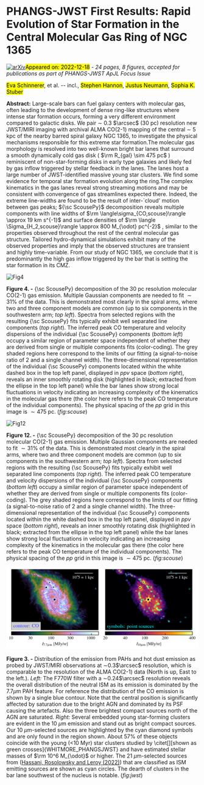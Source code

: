 <div class="macros" style="visibility:hidden;">
$\newcommand{\ensuremath}{}$
$\newcommand{\xspace}{}$
$\newcommand{\object}[1]{\texttt{#1}}$
$\newcommand{\farcs}{{.}''}$
$\newcommand{\farcm}{{.}'}$
$\newcommand{\arcsec}{''}$
$\newcommand{\arcmin}{'}$
$\newcommand{\ion}[2]{#1#2}$
$\newcommand{\textsc}[1]{\textrm{#1}}$
$\newcommand{\hl}[1]{\textrm{#1}}$
$\newcommand{\footnote}[1]{}$
$\newcommand{\vdag}{(v)^\dagger}$
$\newcommand$
$\newcommand$
$\newcommand{\comm}[1]{{\color{red} \textbf{#1}}}$
$\newcommand{\Msun}{\mathrm{M}_{\sun}}$
$\newcommand{\fr}[1]{{\color{green} \textbf{#1}}}$
$\newcommand{\vdag}{(v)^\dagger}$
$\newcommand$
$\newcommand$
$\newcommand{\comm}[1]{{\color{red} \textbf{#1}}}$
$\newcommand{\Msun}{\mathrm{M}_{\sun}}$
$\newcommand{\fr}[1]{{\color{green} \textbf{#1}}}$</div>

<div class="macros" style="visibility:hidden;">
$\newcommand{\ensuremath}{}$
$\newcommand{\xspace}{}$
$\newcommand{\object}[1]{\texttt{#1}}$
$\newcommand{\farcs}{{.}''}$
$\newcommand{\farcm}{{.}'}$
$\newcommand{\arcsec}{''}$
$\newcommand{\arcmin}{'}$
$\newcommand{\ion}[2]{#1#2}$
$\newcommand{\textsc}[1]{\textrm{#1}}$
$\newcommand{\hl}[1]{\textrm{#1}}$
$\newcommand{\footnote}[1]{}$
$\newcommand{\vdag}{(v)^\dagger}$
$\newcommand$
$\newcommand$
$\newcommand{\comm}[1]{{\color{red} \textbf{#1}}}$
$\newcommand{\Msun}{\mathrm{M}_{\sun}}$
$\newcommand{\fr}[1]{{\color{green} \textbf{#1}}}$
$\newcommand{\vdag}{(v)^\dagger}$
$\newcommand$
$\newcommand$
$\newcommand{\comm}[1]{{\color{red} \textbf{#1}}}$
$\newcommand{\Msun}{\mathrm{M}_{\sun}}$
$\newcommand{\fr}[1]{{\color{green} \textbf{#1}}}$</div>



<div id="title">

# PHANGS-JWST First Results: Rapid Evolution of Star Formation in the Central Molecular Gas Ring of NGC 1365

</div>
<div id="comments">

[![arXiv](https://img.shields.io/badge/arXiv-2212.09168-b31b1b.svg)](https://arxiv.org/abs/2212.09168)<mark>Appeared on: 2022-12-18</mark> - _24 pages, 8 figures, accepted for publications as part of PHANGS-JWST ApJL Focus Issue_

</div>
<div id="authors">

<mark><mark>Eva Schinnerer</mark></mark>, et al. -- incl., <mark><mark>Stephen Hannon</mark></mark>, <mark><mark>Justus Neumann</mark></mark>, <mark><mark>Sophia K. Stuber</mark></mark>

</div>
<div id="abstract">

**Abstract:** Large-scale bars can fuel galaxy centers with molecular gas, often leading to the development of dense ring-like structures where intense star formation occurs, forming a very different environment compared to galactic disks. We pair $\sim$ 0.3 $\arcsec$ (30 pc) resolution new JWST/MIRI imaging with archival ALMA CO(2-1) mapping of the central $\sim$ 5 kpc of the nearby barred spiral galaxy NGC 1365, to investigate the physical mechanisms responsible for this extreme star formation.The molecular gas morphology is resolved into two well-known bright bar lanes that surround a smooth dynamically cold gas disk ( $\rm R_{gal} \sim 475 pc$ ) reminiscent of non-star-forming disks in early type galaxies and likely fed by gas inflow triggered by stellar feedback in the lanes. The lanes host a large number of JWST-identified massive young star clusters. We find some evidence for temporal star formation evolution along the ring.The complex kinematics in the gas lanes reveal strong streaming motions and may be consistent with convergence of gas streamlines expected there. Indeed, the extreme line-widths are found to be the result of inter-`cloud' motion between gas peaks; ${\sc ScousePy}$ decomposition reveals multiple components with line widths of $\rm \langle\sigma_{CO,scouse}\rangle \approx 19 km s^{-1}$ and surface densities of $\rm \langle \Sigma_{H_2,scouse}\rangle \approx  800 M_{\odot} pc^{-2}$ , similar to the properties observed throughout the rest of the central molecular gas structure.  Tailored hydro-dynamical simulations exhibit many of the observed properties and imply that the observed structures are transient and highly time-variable.  From our study of NGC 1365, we conclude that it is predominantly the high gas inflow triggered by the bar that is setting the star formation in its CMZ.

</div>

<div id="div_fig1">

<img src="tmp_2212.09168/./figures/scouse2x2.png" alt="Fig4" width="100%"/>

**Figure 4. -** {\sc ScousePy} decomposition of the 30 pc resolution molecular CO(2-1) gas emission. Multiple Gaussian components are needed to fit $\sim31\%$ of the data. This is demonstrated most clearly in the spiral arms, where two and three component models are common (up to six components in the southwestern arm; _top left_). Spectra from selected regions with the resulting {\sc ScousePy} fits typically exhibit well separated line components (_top right_). The inferred peak CO temperature and velocity dispersions of the individual {\sc ScousePy} components (_bottom left_) occupy a similar region of parameter space independent of whether they are derived from single or multiple components fits (color-coding). The grey shaded regions here correspond to the limits of our fitting (a signal-to-noise ratio of 2 and a single channel width).
    The three-dimensional representation of the individual {\sc ScousePy} components located within the white dashed box in the top left panel, displayed in $ppv$ space (_bottom right_), reveals an inner smoothly rotating disk (highlighted in black; extracted from the ellipse in the top left panel) while the bar lanes show strong local fluctuations in velocity indicating an increasing complexity of the kinematics in the molecular gas there (the color here refers to the peak CO temperature of the individual components). The physical spacing of the $pp$ grid in this image is $\sim475$ pc. (*fig:scouse*)

</div>
<div id="div_fig2">

<img src="tmp_2212.09168/./figures/scouse2x2.png" alt="Fig12" width="100%"/>

**Figure 12. -** {\sc ScousePy} decomposition of the 30 pc resolution molecular CO(2-1) gas emission. Multiple Gaussian components are needed to fit $\sim31\%$ of the data. This is demonstrated most clearly in the spiral arms, where two and three component models are common (up to six components in the southwestern arm; _top left_). Spectra from selected regions with the resulting {\sc ScousePy} fits typically exhibit well separated line components (_top right_). The inferred peak CO temperature and velocity dispersions of the individual {\sc ScousePy} components (_bottom left_) occupy a similar region of parameter space independent of whether they are derived from single or multiple components fits (color-coding). The grey shaded regions here correspond to the limits of our fitting (a signal-to-noise ratio of 2 and a single channel width).
    The three-dimensional representation of the individual {\sc ScousePy} components located within the white dashed box in the top left panel, displayed in $ppv$ space (_bottom right_), reveals an inner smoothly rotating disk (highlighted in black; extracted from the ellipse in the top left panel) while the bar lanes show strong local fluctuations in velocity indicating an increasing complexity of the kinematics in the molecular gas there (the color here refers to the peak CO temperature of the individual components). The physical spacing of the $pp$ grid in this image is $\sim475$ pc. (*fig:scouse*)

</div>
<div id="div_fig3">

<img src="tmp_2212.09168/./figures/MIR_images_v5.png" alt="Fig3" width="100%"/>

**Figure 3. -** Distribution of the emission from PAHs and hot dust emission as probed by JWST/MIRI observations at $\sim$0.3$\arcsec$ resolution, which is comparable to the resolution of the ALMA CO(2-1) data (North is up, East to the left.).
    _Left:_ The F770W filter with a $\sim$0.24$\arcsec$ resolution reveals the overall distribution of the neutral ISM as its emission is dominated by the  7.7$\mu$m  PAH feature. For reference the distribution of the CO emission is shown by a single blue contour. Note that the central position is significantly affected by saturation due to the bright AGN and dominated by its PSF causing the artefacts. Also the three brightest compact sources north of the AGN are saturated.
    _Right:_ Several embedded young star-forming clusters are evident in the 10 $\mu$m emission and stand out as bright compact sources. Our 10 $\mu$m-selected sources are highlighted by the cyan diamond symbols and are only found in the region shown. About 57\% of these objects coincide with the young ($<$10 Myr) star clusters studied by \citet[][shown as green crosses]{WHITMORE_PHANGSJWST} and have estimated stellar masses of $\rm 10^6  M_{\odot}$ or higher. The 21 $\mu$m-selected sources from  ([Hassani, Rosolowsky and Leroy (2022)]())  that are classified as ISM emitting sources are shown as cyan circles. The dearth of clusters in the bar lane southwest of the nucleus is notable. (*fig:jwst*)

</div>